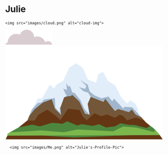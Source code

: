 # Julie

    <img src="images/cloud.png" alt="cloud-img">
  <img src="images/cloud.png" alt="cloud-img">
    <img src="images/mountain.png" alt="mountain-img">
    
      <img src="images/Me.png" alt="Julie's-Profile-Pic">
